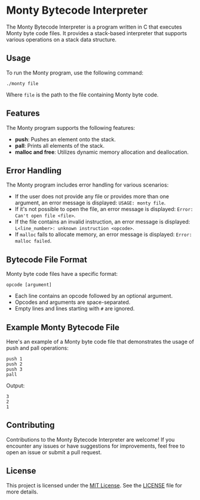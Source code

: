 # Monty Bytecode Interpreter

The Monty Bytecode Interpreter is a program written in C that executes Monty byte code files. It provides a stack-based interpreter that supports various operations on a stack data structure.

## Usage

To run the Monty program, use the following command:

```
./monty file
```

Where `file` is the path to the file containing Monty byte code.

## Features

The Monty program supports the following features:

- **push**: Pushes an element onto the stack.
- **pall**: Prints all elements of the stack.
- **malloc and free**: Utilizes dynamic memory allocation and deallocation.

## Error Handling

The Monty program includes error handling for various scenarios:

- If the user does not provide any file or provides more than one argument, an error message is displayed: `USAGE: monty file`.
- If it's not possible to open the file, an error message is displayed: `Error: Can't open file <file>`.
- If the file contains an invalid instruction, an error message is displayed: `L<line_number>: unknown instruction <opcode>`.
- If `malloc` fails to allocate memory, an error message is displayed: `Error: malloc failed`.

## Bytecode File Format

Monty byte code files have a specific format:

```
opcode [argument]
```

- Each line contains an opcode followed by an optional argument.
- Opcodes and arguments are space-separated.
- Empty lines and lines starting with `#` are ignored.

## Example Monty Bytecode File

Here's an example of a Monty byte code file that demonstrates the usage of push and pall operations:

```
push 1
push 2
push 3
pall
```

Output:
```
3
2
1
```

## Contributing

Contributions to the Monty Bytecode Interpreter are welcome! If you encounter any issues or have suggestions for improvements, feel free to open an issue or submit a pull request.

## License

This project is licensed under the [MIT License](https://opensource.org/licenses/MIT). See the [LICENSE](LICENSE) file for more details.
